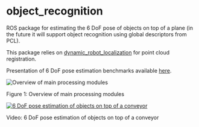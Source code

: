 # object_recognition

ROS package for estimating the 6 DoF pose of objects on top of a plane (in the future it will support object recognition using global descriptors from PCL).

This package relies on [dynamic_robot_localization](https://github.com/carlosmccosta/dynamic_robot_localization) for point cloud registration.

Presentation of 6 DoF pose estimation benchmarks available [here](https://www.dropbox.com/s/frnpqfj71omnet9/Scalable_RM_T4.5.pptx?dl=0).

![Overview of main processing modules](https://www.dropbox.com/s/xs8g477731vigdh/localization-system-modules.png?raw=1)

Figure 1: Overview of main processing modules


[![6 DoF pose estimation of objects on top of a conveyor](http://img.youtube.com/vi/ic9rhJEr_EE/maxresdefault.jpg)](http://www.youtube.com/watch?v=ic9rhJEr_EE)

Video: 6 DoF pose estimation of objects on top of a conveyor
